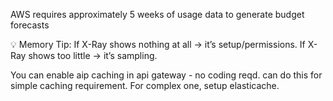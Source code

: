 AWS requires approximately 5 weeks of usage data to generate budget forecasts

💡 Memory Tip:
If X-Ray shows nothing at all → it’s setup/permissions.
If X-Ray shows too little → it’s sampling.


You can enable aip caching in api gateway - no coding reqd. can do this for simple caching requirement. For complex one, setup elasticache.
